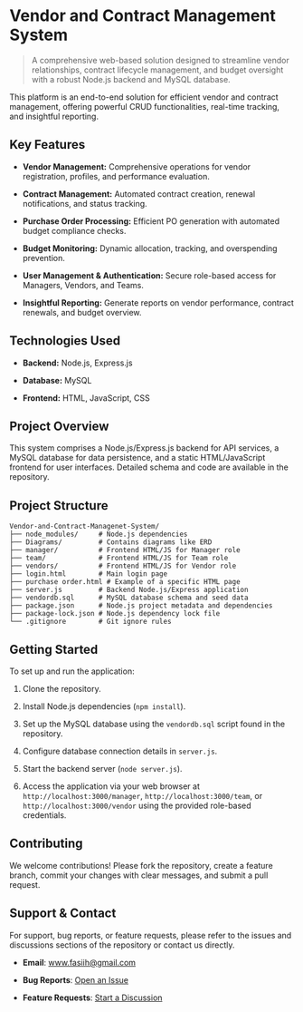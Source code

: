 # Vendor and Contract Management System

> A comprehensive web-based solution designed to streamline vendor relationships, contract lifecycle management, and budget oversight with a robust Node.js backend and MySQL database.

This platform is an end-to-end solution for efficient vendor and contract management, offering powerful CRUD functionalities, real-time tracking, and insightful reporting.

## Key Features

* **Vendor Management:** Comprehensive operations for vendor registration, profiles, and performance evaluation.

* **Contract Management:** Automated contract creation, renewal notifications, and status tracking.

* **Purchase Order Processing:** Efficient PO generation with automated budget compliance checks.

* **Budget Monitoring:** Dynamic allocation, tracking, and overspending prevention.

* **User Management & Authentication:** Secure role-based access for Managers, Vendors, and Teams.

* **Insightful Reporting:** Generate reports on vendor performance, contract renewals, and budget overview.

## Technologies Used

* **Backend:** Node.js, Express.js

* **Database:** MySQL

* **Frontend:** HTML, JavaScript, CSS

## Project Overview

This system comprises a Node.js/Express.js backend for API services, a MySQL database for data persistence, and a static HTML/JavaScript frontend for user interfaces. Detailed schema and code are available in the repository.

## Project Structure

```
Vendor-and-Contract-Managenet-System/
├── node_modules/     # Node.js dependencies
├── Diagrams/         # Contains diagrams like ERD
├── manager/          # Frontend HTML/JS for Manager role
├── team/             # Frontend HTML/JS for Team role
├── vendors/          # Frontend HTML/JS for Vendor role
├── login.html        # Main login page
├── purchase order.html # Example of a specific HTML page
├── server.js         # Backend Node.js/Express application
├── vendordb.sql      # MySQL database schema and seed data
├── package.json      # Node.js project metadata and dependencies
├── package-lock.json # Node.js dependency lock file
└── .gitignore        # Git ignore rules
```

## Getting Started

To set up and run the application:

1.  Clone the repository.

2.  Install Node.js dependencies (`npm install`).

3.  Set up the MySQL database using the `vendordb.sql` script found in the repository.

4.  Configure database connection details in `server.js`.

5.  Start the backend server (`node server.js`).

6.  Access the application via your web browser at `http://localhost:3000/manager`, `http://localhost:3000/team`, or `http://localhost:3000/vendor` using the provided role-based credentials.

## Contributing

We welcome contributions! Please fork the repository, create a feature branch, commit your changes with clear messages, and submit a pull request.

## Support & Contact

For support, bug reports, or feature requests, please refer to the issues and discussions sections of the repository or contact us directly.

* **Email**: www.fasiih@gmail.com

* **Bug Reports**: [Open an Issue](https://github.com/faseey/Vendor-and-Contract-Managenet-System/issues)

* **Feature Requests**: [Start a Discussion](https://github.com/faseey/Vendor-and-Contract-Managenet-System/discussions)

